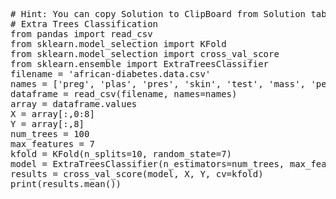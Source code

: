 <pre class="file" data-target="clipboard">
# Hint: You can copy Solution to ClipBoard from Solution tab in Step 4
# Extra Trees Classification
from pandas import read_csv
from sklearn.model_selection import KFold
from sklearn.model_selection import cross_val_score
from sklearn.ensemble import ExtraTreesClassifier
filename = 'african-diabetes.data.csv'
names = ['preg', 'plas', 'pres', 'skin', 'test', 'mass', 'pedi', 'age', 'class']
dataframe = read_csv(filename, names=names)
array = dataframe.values
X = array[:,0:8]
Y = array[:,8]
num_trees = 100
max_features = 7
kfold = KFold(n_splits=10, random_state=7)
model = ExtraTreesClassifier(n_estimators=num_trees, max_features=max_features)
results = cross_val_score(model, X, Y, cv=kfold)
print(results.mean())


</pre>


